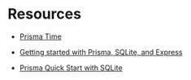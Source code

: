 # Resources

- [Prisma Time](https://dev.to/this-is-learning/its-prisma-time-introduction-3a3h)

- [Getting started with Prisma, SQLite, and Express](https://dev.to/lachiamine/getting-started-with-prisma-sqlite-and-express-620)

- [Prisma Quick Start with SQLite](https://www.prisma.io/docs/getting-started/quickstart-sqlite)
